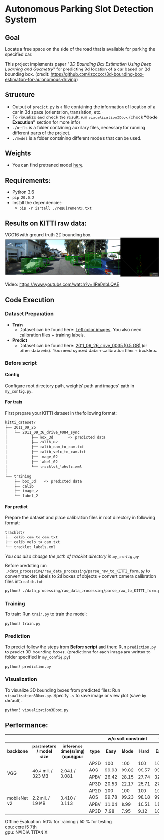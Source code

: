 # Autonomous Parking Slot Detection System
## Goal
Locate a free space on the side of the road that is available for parking the specified car.  

This project implements paper "*3D Bounding Box Estimation Using Deep Learning and Geometry*" for predicting 3d location of a car based on 2d bounding box. (credit: https://github.com/lzccccc/3d-bounding-box-estimation-for-autonomous-driving)


## Structure
 - Output of ```predict.py``` is a file containing the information of location of a car in 3d space (orientation, translation, etc.)
 - To visualize and check the result, run ```visualization3Dbox``` (check **"Code Execution"** section for more info)
 - ```./utils``` is a folder containing auxiliary files, necessary for running different parts of the project.
 - ```./model``` is a folder containing different models that can be used.
 

## Weights
 - You can find pretraned model [here](https://www.kaggle.com/thedownhill/3d-box-cars-detection).

## Requirements:
- Python 3.6
- ```pip 20.0.2```
- Install the dependencies:
  - ```pip -r isntall ./requirements.txt```


## Results on KITTI raw data: 
VGG16 with ground truth 2D bounding box.
![2.png](result/2.png)

Video: https://www.youtube.com/watch?v=IIReDnbLQAE


## Code Execution
### Dataset Preparation
 * **Train**
   - Dataset can be found here: [Left color images](http://www.cvlibs.net/datasets/kitti/eval_object.php?obj_benchmark=3d). You also need calibration files + training labels.
 * **Predict**
   - Dataset can be found here: [2011_09_26_drive_0035 (0.5 GB)](http://www.cvlibs.net/datasets/kitti/raw_data.php?type=residential) (or other datasets). You need synced data + calibration files + tracklets.
   

### Before script
#### Config
Configure root directory path, weights' path and images' path in `my_config.py`.

#### For train
First prepare your KITTI dataset in the following format:
```
kitti_dateset/
├── 2011_09_26
│   └── 2011_09_26_drive_0084_sync
│           ├── box_3d       <- predicted data
│           ├── calib_02
│           ├── calib_cam_to_cam.txt
│           ├── calib_velo_to_cam.txt
│           ├── image_02
│           ├── label_02
│           └── tracklet_labels.xml
│
└── training
    ├── box_3d    <- predicted data
    ├── calib
    ├── image_2
    └── label_2
```


#### For predict
Prepare the dataset and place calibration files in root directory in following format:
```
tracklet/
├── calib_cam_to_cam.txt
├── calib_velo_to_cam.txt
└── tracklet_labels.xml
```
*You can also change the path of tracklet directory in `my_config.py`*

Before predcting run `./data_processing/raw_data_processing/parse_raw_to_KITTI_form.py` to convert tracklet_labels to 2d boxes of objects + convert camera calibration files into `calib.txt`
```bash
python3 ./data_processing/raw_data_processing/parse_raw_to_KITTI_form.py
```


### Training
To train:
Run `train.py` to train the model:
```bash
python3 train.py
```

### Prediction
To predict follow the steps from **Before script** and then:
Run `prediction.py` to predict 3D bounding boxes. (predictions for each image are written to folder specified in `my_config.py`)
```bash 
python3 prediction.py
```

### Visualization
To visualize 3D bounding boxes from predicted files:
Run `visualization3Dbox.py`. Specify `-s` to save image or view plot (save by default).
```bash
python3 visualization3Dbox.py
```

## Performance:
<table>
  <tr>
    <th colspan="4"></th> 
    <th colspan="3">w/o soft constraint</th>
    <th colspan="3">w/ soft constraint</th> 
  </tr>
  <tr>
    <th>backbone</th>
    <th>parameters / model size</th> 
    <th>inference time(s/img)(cpu/gpu)</th>
    <th>type</th>
    <th>Easy</th>
    <th>Mode</th>
    <th>Hard</th>
    <th>Easy</th>
    <th>Mode</th>
    <th>Hard</th>
  </tr>
  <tr>
    <td rowspan="4">VGG</td>
    <td rowspan="4">40.4 mil. / 323 MB</td> 
    <td rowspan="4">2.041 / 0.081</td>
    <td>AP2D</td>
    <td>100</td>
    <td>100</td>
    <td>100</td>
    <td>100</td>
    <td>100</td>
    <td>100</td>
  </tr> 
  <tr> 
    <td>AOS</td>
    <td>99.98</td>
    <td>99.82</td>
    <td>99.57</td>
    <td>99.98</td>
    <td>99.82</td>
    <td>99.57</td>
  </tr> 
  <tr> 
    <td>APBV</td>
    <td>26.42</td>
    <td>28.15</td>
    <td>27.74</td>
    <td>32.89</td>
    <td>29.40</td>
    <td>33.46</td>
  </tr> 
  <tr> 
    <td>AP3D</td>
    <td>20.53</td>
    <td>22.17</td>
    <td>25.71</td>
    <td>27.04</td>
    <td>27.62</td>
    <td>27.06</td>
  </tr> 
  
  <tr>
    <td rowspan="4">mobileNet v2</td>
    <td rowspan="4">2.2 mil. / 19 MB</td> 
    <td rowspan="4">0.410 / 0.113</td>
    <td>AP2D</td>
    <td>100</td>
    <td>100</td>
    <td>100</td>
    <td>100</td>
    <td>100</td>
    <td>100</td>
  </tr>
  <tr> 
    <td>AOS</td>
    <td>99.78</td>
    <td>99.23</td>
    <td>98.18</td>
    <td>99.78</td>
    <td>99.23</td>
    <td>98.18</td>
  </tr> 
  <tr> 
    <td>APBV</td>
    <td>11.04</td>
    <td>8.99</td>
    <td>10.51</td>
    <td>11.62</td>
    <td>8.90</td>
    <td>10.42</td>
  </tr> 
  <tr> 
    <td>AP3D</td>
    <td>7.98</td>
    <td>7.95</td>
    <td>9.32</td>
    <td>10.42</td>
    <td>7.99</td>
    <td>9.32</td>
  </tr>  
</table>  
Offline Evaluation: 50% for training / 50 % for testing <br>
cpu: core i5 7th <br>
gpu: NVIDIA TITAN X
